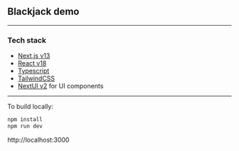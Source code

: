 ## Blackjack demo

---

### Tech stack

- [Next.js v13](https://nextjs.org)
- [React v18](https://reactjs.org)
- [Typescript](https://www.typescriptlang.org)
- [TailwindCSS](https://tailwindcss.com/)
- [NextUI v2](https://nextui.org) for UI components

---

To build locally:

```sh
npm install
npm run dev
```

http://localhost:3000
